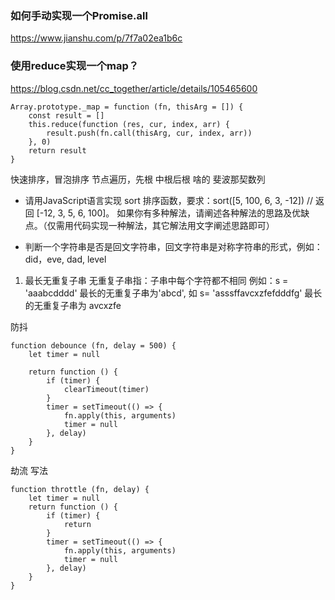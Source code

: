 
### 如何手动实现一个Promise.all

https://www.jianshu.com/p/7f7a02ea1b6c

### 使用reduce实现一个map？

https://blog.csdn.net/cc_together/article/details/105465600

```
Array.prototype._map = function (fn, thisArg = []) {
    const result = []
    this.reduce(function (res, cur, index, arr) {
        result.push(fn.call(thisArg, cur, index, arr))
    }, 0)
    return result
}
```




快速排序，冒泡排序
节点遍历，先根 中根后根 啥的 
斐波那契数列

+ 请用JavaScript语言实现 sort 排序函数，要求：sort([5, 100, 6, 3, -12]) // 返回 [-12, 3, 5, 6, 100]。
如果你有多种解法，请阐述各种解法的思路及优缺点。（仅需用代码实现一种解法，其它解法用文字阐述思路即可）


+ 判断一个字符串是否是回文字符串，回文字符串是对称字符串的形式，例如：did，eve, dad, level


1. 最长无重复子串 无重复子串指：子串中每个字符都不相同 例如：s = 'aaabcdddd' 最长的无重复子串为'abcd', 如 s= 'asssffavcxzfefdddfg' 最长的无重复子串为 avcxzfe


防抖 

```
function debounce (fn, delay = 500) {
    let timer = null

    return function () {
        if (timer) {
            clearTimeout(timer)
        }
        timer = setTimeout(() => {
            fn.apply(this, arguments)
            timer = null
        }, delay)
    }
}
```
劫流 写法

```
function throttle (fn, delay) {
    let timer = null
    return function () {
        if (timer) {
            return
        }
        timer = setTimeout(() => {
            fn.apply(this, arguments)
            timer = null
        }, delay)
    }
}
```

